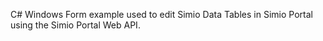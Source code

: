 C# Windows Form example used to edit Simio Data Tables in Simio Portal using the Simio Portal Web API.
